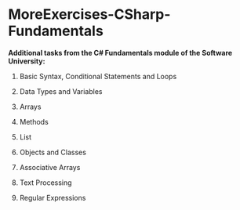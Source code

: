 # MoreExercises-CSharp-Fundamentals

**Additional tasks from the C# Fundamentals module of the Software University:**

1. Basic Syntax, Conditional Statements and Loops

2. Data Types and Variables

3. Arrays

4. Methods

5. List

6. Objects and Classes

7. Associative Arrays

8. Text Processing

9. Regular Expressions
